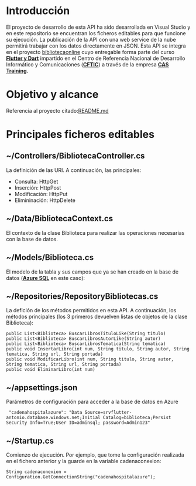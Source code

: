 # Introducción

El proyecto de desarrollo de esta API ha sido desarrollada en Visual Studio y en este repositorio se encuentran los ficheros editables para que funcione su ejecución. La publicación de la API con una web service de la nube permitirá trabajar con los datos directamente en JSON.
Esta API se integra en el proyecto [bibliotecaonline](https://github.com/antoniojturel/bibliotecaonline) cuyo entregable forma parte del curso **[Flutter y Dart](https://cftic.centrosdeformacion.empleo.madrid.org/curso-flutter-y-dart)** impartido en el Centro de Referencia Nacional de Desarrollo Informático y Comunicaciones (**[CFTIC](https://cftic.centrosdeformacion.empleo.madrid.org/)**) a través de la empresa **[CAS Training](https://cas-training.com/)**.

# Objetivo y alcance

Referencia al proyecto citado:[README.md](https://github.com/antoniojturel/bibliotecaonline/blob/master/README.md)

# Principales ficheros editables

## ~/Controllers/BibliotecaController.cs

La definición de las URI. A continuación, las principales:
- Consulta: HttpGet
- Inserción: HttpPost
- Modificación: HttpPut
- Elimininación: HttpDelete

## ~/Data/BibliotecaContext.cs

El contexto de la clase Biblioteca para realizar las operaciones necesarias con la base de datos.

## ~/Models/Biblioteca.cs

El modelo de la tabla y sus campos que ya se han creado en la base de datos (**[Azure SQL](https://azure.microsoft.com/en-us/products/azure-sql/?&ef_id=CjwKCAjwtcCVBhA0EiwAT1fY71fB2Y4Ii-PkQjHox3Zph1aTBaO5oDSw_7yO-8DsjSAeebg-4svAtRoCgcIQAvD_BwE:G:s&OCID=AID2200258_SEM_CjwKCAjwtcCVBhA0EiwAT1fY71fB2Y4Ii-PkQjHox3Zph1aTBaO5oDSw_7yO-8DsjSAeebg-4svAtRoCgcIQAvD_BwE:G:s&gclid=CjwKCAjwtcCVBhA0EiwAT1fY71fB2Y4Ii-PkQjHox3Zph1aTBaO5oDSw_7yO-8DsjSAeebg-4svAtRoCgcIQAvD_BwE#product-overview)** en este caso):

## ~/Repositories/RepositoryBibliotecas.cs

La defición de los métodos permitidos en esta API. A continuación, los métodos principales (los 3 primeros devuelven listas de objetos de la clase Biblioteca):
~~~
public List<Biblioteca> BuscarLibrosTituloLike(String titulo)
public List<Biblioteca> BuscarLibrosAutorLike(String autor)
public List<Biblioteca> BuscarLibrosTematica(String tematica)
public void InsertarLibro(int num, String titulo, String autor, String tematica, String url, String portada)
public void ModificarLibro(int num, String titulo, String autor, String tematica, String url, String portada)
public void EliminarLibro(int num)

~~~

## ~/appsettings.json

Parámetros de configuración para acceder a la base de datos en Azure
~~~
 "cadenahospitalazure": "Data Source=srvflutter-antonio.database.windows.net;Initial Catalog=biblioteca;Persist Security Info=True;User ID=adminsql; password=Admin123"
~~~

## ~/Startup.cs

Comienzo de ejecución. Por ejemplo, que tome la configuración realizada en el fichero anterior y la guarde en la variable cadenaconexion:
~~~
String cadenaconexion = Configuration.GetConnectionString("cadenahospitalazure");
~~~